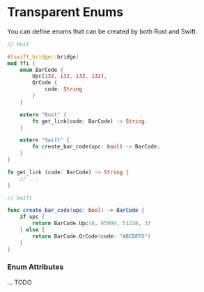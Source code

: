 # Transparent Enums

You can define enums that can be created by both Rust and Swift.

```rust
// Rust

#[swift_bridge::bridge]
mod ffi {
    enum BarCode {
        Upc(i32, i32, i32, i32),
        QrCode {
            code: String
        }
    }

    extern "Rust" {
        fn get_link(code: BarCode) -> String;
    }

    extern "Swift" {
        fn create_bar_code(upc: bool) -> BarCode;
    }
}

fn get_link (code: BarCode) -> String {
    // ...
}
```

```swift
// Swift 

func create_bar_code(upc: Bool) -> BarCode {
    if upc {
        return BarCode.Upc(8, 85909, 51226, 3)
    } else {
        return BarCode.QrCode(code: "ABCDEFG")
    }
}
```

### Enum Attributes

... TODO
